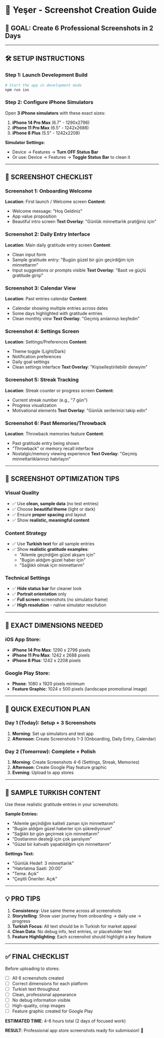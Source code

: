 # 📱 Yeşer - Screenshot Creation Guide

## 🎯 **GOAL**: Create 6 Professional Screenshots in 2 Days

---

## 🛠️ **SETUP INSTRUCTIONS**

### **Step 1: Launch Development Build**
```bash
# Start the app in development mode
npm run ios
```

### **Step 2: Configure iPhone Simulators**
Open **3 iPhone simulators** with these exact sizes:

1. **iPhone 14 Pro Max** (6.7" - 1290x2796)
2. **iPhone 11 Pro Max** (6.5" - 1242x2688) 
3. **iPhone 8 Plus** (5.5" - 1242x2208)

**Simulator Settings:**
- Device → Features → **Turn OFF Status Bar**
- Or use: Device → Features → **Toggle Status Bar** to clean it

---

## 📸 **SCREENSHOT CHECKLIST**

### **Screenshot 1: Onboarding Welcome** 
**Location**: First launch / Welcome screen
**Content**: 
- Welcome message: "Hoş Geldiniz"
- App value proposition
- Beautiful intro screen
**Text Overlay**: "Günlük minnettarlık pratiğiniz için"

### **Screenshot 2: Daily Entry Interface**
**Location**: Main daily gratitude entry screen
**Content**:
- Clean input form
- Sample gratitude entry: "Bugün güzel bir gün geçirdiğim için minnettarım"
- Input suggestions or prompts visible
**Text Overlay**: "Basit ve güçlü gratitude girişi"

### **Screenshot 3: Calendar View**
**Location**: Past entries calendar
**Content**:
- Calendar showing multiple entries across dates
- Some days highlighted with gratitude entries
- Clean monthly view
**Text Overlay**: "Geçmiş anılarınızı keşfedin"

### **Screenshot 4: Settings Screen**
**Location**: Settings/Preferences
**Content**:
- Theme toggle (Light/Dark)
- Notification preferences
- Daily goal settings
- Clean settings interface
**Text Overlay**: "Kişiselleştirilebilir deneyim"

### **Screenshot 5: Streak Tracking**
**Location**: Streak counter or progress screen
**Content**:
- Current streak number (e.g., "7 gün")
- Progress visualization
- Motivational elements
**Text Overlay**: "Günlük serilerinizi takip edin"

### **Screenshot 6: Past Memories/Throwback**
**Location**: Throwback memories feature
**Content**:
- Past gratitude entry being shown
- "Throwback" or memory recall interface
- Nostalgic/memory viewing experience
**Text Overlay**: "Geçmiş minnettarlıklarınızı hatırlayın"

---

## 🎨 **SCREENSHOT OPTIMIZATION TIPS**

### **Visual Quality**
- ✅ Use **clean, sample data** (no test entries)
- ✅ Choose **beautiful theme** (light or dark)
- ✅ Ensure **proper spacing** and layout
- ✅ Show **realistic, meaningful content**

### **Content Strategy**
- ✅ Use **Turkish text** for all sample entries
- ✅ Show **realistic gratitude examples**:
  - "Ailemle geçirdiğim güzel akşam için"
  - "Bugün aldığım güzel haber için"
  - "Sağlıklı olmak için minnettarım"

### **Technical Settings**
- ✅ **Hide status bar** for cleaner look
- ✅ **Portrait orientation** only
- ✅ **Full screen** screenshots (no simulator frame)
- ✅ **High resolution** - native simulator resolution

---

## 📐 **EXACT DIMENSIONS NEEDED**

### **iOS App Store:**
- **iPhone 14 Pro Max**: 1290 x 2796 pixels
- **iPhone 11 Pro Max**: 1242 x 2688 pixels
- **iPhone 8 Plus**: 1242 x 2208 pixels

### **Google Play Store:**
- **Phone**: 1080 x 1920 pixels minimum
- **Feature Graphic**: 1024 x 500 pixels (landscape promotional image)

---

## 🚀 **QUICK EXECUTION PLAN**

### **Day 1 (Today): Setup + 3 Screenshots**
1. **Morning**: Set up simulators and test app
2. **Afternoon**: Create Screenshots 1-3 (Onboarding, Daily Entry, Calendar)

### **Day 2 (Tomorrow): Complete + Polish**
1. **Morning**: Create Screenshots 4-6 (Settings, Streak, Memories)
2. **Afternoon**: Create Google Play feature graphic
3. **Evening**: Upload to app stores

---

## 🎯 **SAMPLE TURKISH CONTENT**

Use these realistic gratitude entries in your screenshots:

**Sample Entries:**
- "Ailemle geçirdiğim kaliteli zaman için minnettarım"
- "Bugün aldığım güzel haberler için şükrediyorum"
- "Sağlıklı bir gün geçirmek için minnettarım"
- "Dostlarımın desteği için çok şanslıyım"
- "Güzel bir kahvaltı yapabildiğim için minnettarım"

**Settings Text:**
- "Günlük Hedef: 3 minnettarlık"
- "Hatırlatma Saati: 20:00"
- "Tema: Açık"
- "Çeşitli Öneriler: Açık"

---

## 💡 **PRO TIPS**

1. **Consistency**: Use same theme across all screenshots
2. **Storytelling**: Show user journey from onboarding → daily use → progress
3. **Turkish Focus**: All text should be in Turkish for market appeal
4. **Clean Data**: No debug info, test entries, or placeholder text
5. **Feature Highlighting**: Each screenshot should highlight a key feature

---

## ✅ **FINAL CHECKLIST**

Before uploading to stores:
- [ ] All 6 screenshots created
- [ ] Correct dimensions for each platform
- [ ] Turkish text throughout
- [ ] Clean, professional appearance
- [ ] No debug information visible
- [ ] High-quality, crisp images
- [ ] Feature graphic created for Google Play

**ESTIMATED TIME**: 4-6 hours total (2 days of focused work)

**RESULT**: Professional app store screenshots ready for submission! 🎊 